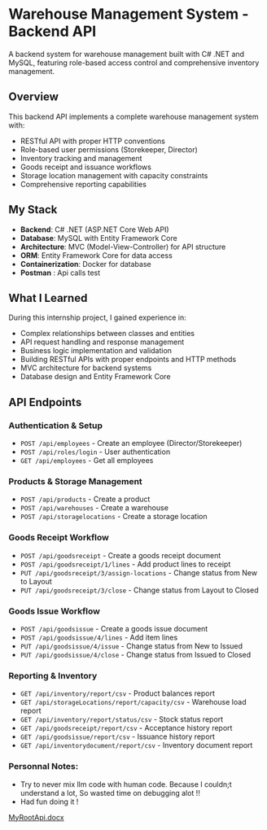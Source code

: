 # Warehouse Management System - Backend API

A backend system for warehouse management built with C# .NET and MySQL, featuring role-based access control and comprehensive inventory management.

## Overview

This backend API implements a complete warehouse management system with:
- RESTful API with proper HTTP conventions
- Role-based user permissions (Storekeeper, Director)
- Inventory tracking and management
- Goods receipt and issuance workflows
- Storage location management with capacity constraints
- Comprehensive reporting capabilities

## My Stack
- **Backend**: C# .NET (ASP.NET Core Web API)
- **Database**: MySQL with Entity Framework Core
- **Architecture**: MVC (Model-View-Controller) for API structure
- **ORM**: Entity Framework Core for data access
- **Containerization**: Docker for database
- **Postman** : Api calls test

## What I Learned
During this internship project, I gained experience in:
- Complex relationships between classes and entities
- API request handling and response management
- Business logic implementation and validation
- Building RESTful APIs with proper endpoints and HTTP methods
- MVC architecture for backend systems
- Database design and Entity Framework Core

## API Endpoints

### Authentication & Setup
- `POST /api/employees` - Create an employee (Director/Storekeeper)
- `POST /api/roles/login` - User authentication
- `GET /api/employees` - Get all employees

### Products & Storage Management
- `POST /api/products` - Create a product
- `POST /api/warehouses` - Create a warehouse
- `POST /api/storagelocations` - Create a storage location

### Goods Receipt Workflow
- `POST /api/goodsreceipt` - Create a goods receipt document
- `POST /api/goodsreceipt/1/lines` - Add product lines to receipt
- `PUT /api/goodsreceipt/3/assign-locations` - Change status from New to Layout
- `PUT /api/goodsreceipt/3/close` - Change status from Layout to Closed

### Goods Issue Workflow
- `POST /api/goodsissue` - Create a goods issue document
- `POST /api/goodsissue/4/lines` - Add item lines
- `PUT /api/goodsissue/4/issue` - Change status from New to Issued
- `PUT /api/goodsissue/4/close` - Change status from Issued to Closed

### Reporting & Inventory
- `GET /api/inventory/report/csv` - Product balances report
- `GET /api/storageLocations/report/capacity/csv` - Warehouse load report
- `GET /api/inventory/report/status/csv` - Stock status report
- `GET /api/goodsreceipt/report/csv` - Acceptance history report
- `GET /api/goodsissue/report/csv` - Issuance history report
- `GET /api/inventorydocument/report/csv` - Inventory document report

### Personnal Notes:
- Try to never mix llm code with human code. Because I couldn;t understand a lot, So wasted time on debugging alot !!
- Had fun doing it !
  
[MyRootApi.docx](https://github.com/user-attachments/files/23196256/MyRootApi.docx)

  
